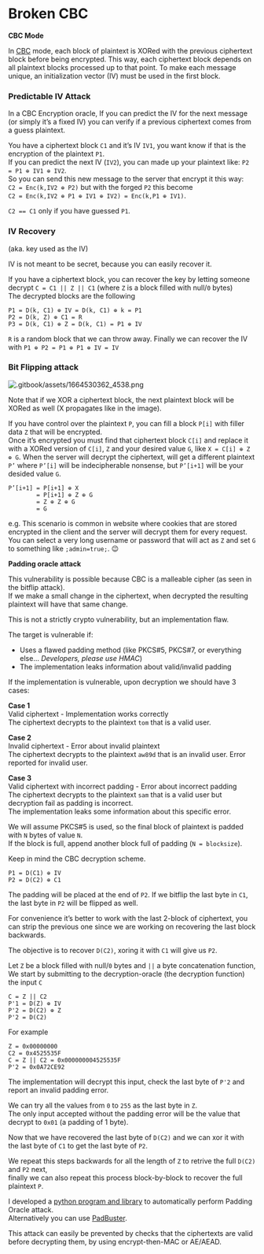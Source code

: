 # Broken CBC

**CBC Mode**

In [CBC](https://en.wikipedia.org/wiki/Block\_cipher\_mode\_of\_operation#Cipher\_Block\_Chaining\_.28CBC.29) mode, each block of plaintext is XORed with the previous ciphertext block before being encrypted. This way, each ciphertext block depends on all plaintext blocks processed up to that point. To make each message unique, an initialization vector (IV) must be used in the first block.

### **Predictable IV Attack**

In a CBC Encryption oracle, If you can predict the IV for the next message (or simply it’s a fixed IV) you can verify if a previous ciphertext comes from a guess plaintext.

You have a ciphertext block `C1` and it’s IV `IV1`, you want know if that is the encryption of the plaintext `P1`.\
If you can predict the next IV (`IV2`), you can made up your plaintext like: `P2 = P1 ⊕ IV1 ⊕ IV2`.\
So you can send this new message to the server that encrypt it this way:\
`C2 = Enc(k,IV2 ⊕ P2)` but with the forged `P2` this become\
`C2 = Enc(k,IV2 ⊕ P1 ⊕ IV1 ⊕ IV2) = Enc(k,P1 ⊕ IV1)`.

`C2 == C1` only if you have guessed `P1`.

### **IV Recovery**

(aka. key used as the IV)

IV is not meant to be secret, because you can easily recover it.

If you have a ciphertext block, you can recover the key by letting someone decrypt `C = C1 || Z || C1` (where `Z` is a block filled with null/`0` bytes)\
The decrypted blocks are the following

```
P1 = D(k, C1) ⊕ IV = D(k, C1) ⊕ k = P1
P2 = D(k, Z) ⊕ C1 = R
P3 = D(k, C1) ⊕ Z = D(k, C1) = P1 ⊕ IV
```

`R` is a random block that we can throw away. Finally we can recover the IV with `P1 ⊕ P2 = P1 ⊕ P1 ⊕ IV = IV`

### **Bit Flipping attack**

![.gitbook/assets/1664530362\_4538.png](https://pequalsnp-team.github.io/assets/cbc\_bitflip.png)

Note that if we XOR a ciphertext block, the next plaintext block will be XORed as well (X propagates like in the image).

If you have control over the plaintext `P`, you can fill a block `P[i]` with filler data `Z` that will be encrypted.\
Once it’s encrypted you must find that ciphertext block `C[i]` and replace it with a XORed version of `C[i]`, `Z` and your desired value `G`, like `X = C[i] ⊕ Z ⊕ G`. When the server will decrypt the ciphertext, will get a different plaintext `P’` where `P’[i]` will be indecipherable nonsense, but `P’[i+1]` will be your desided value `G`.

```
P’[i+1] = P[i+1] ⊕ X
        = P[i+1] ⊕ Z ⊕ G
        = Z ⊕ Z ⊕ G
        = G
```

e.g. This scenario is common in website where cookies that are stored encrypted in the client and the server will decrypt them for every request.\
You can select a very long username or password that will act as `Z` and set `G` to something like `;admin=true;`. :wink:

**Padding oracle attack**

This vulnerability is possible because CBC is a malleable cipher (as seen in the bitflip attack).\
If we make a small change in the ciphertext, when decrypted the resulting plaintext will have that same change.

This is not a strictly crypto vulnerability, but an implementation flaw.

The target is vulnerable if:

* Uses a flawed padding method (like PKCS#5, PKCS#7, or everything else… _Developers, please use HMAC_)
* The implementation leaks information about valid/invalid padding

If the implementation is vulnerable, upon decryption we should have 3 cases:

**Case 1**\
Valid ciphertext - Implementation works correctly\
The ciphertext decrypts to the plaintext `tom` that is a valid user.

**Case 2**\
Invalid ciphertext - Error about invalid plaintext\
The ciphertext decrypts to the plaintext `aw89d` that is an invalid user. Error reported for invalid user.

**Case 3**\
Valid ciphertext with incorrect padding - Error about incorrect padding\
The ciphertext decrypts to the plaintext `sam` that is a valid user but decryption fail as padding is incorrect.\
The implementation leaks some information about this specific error.

We will assume PKCS#5 is used, so the final block of plaintext is padded with `N` bytes of value `N`.\
If the block is full, append another block full of padding (`N = blocksize`).

Keep in mind the CBC decryption scheme.

```
P1 = D(C1) ⊕ IV 
P2 = D(C2) ⊕ C1
```

The padding will be placed at the end of `P2`. If we bitflip the last byte in `C1`, the last byte in `P2` will be flipped as well.

For convenience it’s better to work with the last 2-block of ciphertext, you can strip the previous one since we are working on recovering the last block backwards.

The objective is to recover `D(C2)`, xoring it with `C1` will give us `P2`.

Let `Z` be a block filled with null/`0` bytes and `||` a byte concatenation function,\
We start by submitting to the decryption-oracle (the decryption function) the input `C`

```
C = Z || C2
P'1 = D(Z) ⊕ IV
P'2 = D(C2) ⊕ Z
P'2 = D(C2)
```

For example

```
Z = 0x00000000
C2 = 0x4525535F
C = Z || C2 = 0x000000004525535F
P'2 = 0x0A72CE92
```

The implementation will decrypt this input, check the last byte of `P'2` and report an invalid padding error.

We can try all the values from `0` to `255` as the last byte in `Z`.\
The only input accepted without the padding error will be the value that decrypt to `0x01` (a padding of 1 byte).

Now that we have recovered the last byte of `D(C2)` and we can xor it with the last byte of `C1` to get the last byte of `P2`.

We repeat this steps backwards for all the length of `Z` to retrive the full `D(C2)` and `P2` next,\
finally we can also repeat this process block-by-block to recover the full plaintext `P`.

I developed a [python program and library](https://github.com/dzonerzy/simsalapad) to automatically perform Padding Oracle attack.\
Alternatively you can use [PadBuster](https://github.com/GDSSecurity/PadBuster).

This attack can easily be prevented by checks that the ciphertexts are valid before decrypting them, by using encrypt-then-MAC or AE/AEAD.
